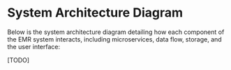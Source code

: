 # System Architecture Diagram

Below is the system architecture diagram detailing how each component of the EMR system interacts, including microservices, data flow, storage, and the user interface:

[TODO]